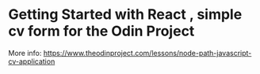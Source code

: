 # Getting Started with React , simple cv form for the Odin Project

More info: <https://www.theodinproject.com/lessons/node-path-javascript-cv-application>
